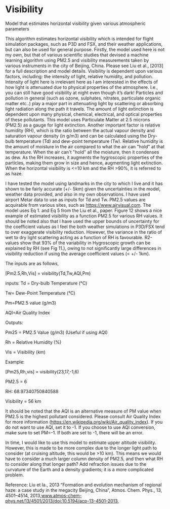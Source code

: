 # Visibility
Model that estimates horizontal visibility given various atmospheric parameters

This algorithm estimates horizontal visibility which is intended for flight simulation packages, such as P3D and FSX, and their weather applications, but can also be used for general purpose. Firstly, the model used here is not my own, but that of various scientific studies that devised a machine learning algorithm using PM2.5 and visibility measurements taken by various instruments in the city of Beijing, China. Please see Liu et al., [2013] for a full description and model details. Visibility is dependent upon various factors, including: the intensity of light, relative humidity, and pollution. Intensity of light here is irrelevant here as I am interested in the effects of how light is attenuated due to physical properties of the atmosphere. I.e., you can still have good visibility at night even though it’s dark! Particles and pollution in general (such as ozone, sulphates, nitrates, particulate organic matter etc..) play a major part in attenuating light by scattering or absorbing light radiation along the path it travels. The amount of light extinction is dependent upon many physical, chemical, electrical, and optical properties of these pollutants. This model uses Particulate Matter at 2.5 microns (PM2.5) as a gauge for light extinction. Another important factor is relative humidity (RH), which is the ratio between the actual vapour density and saturation vapour density (in g/m3) and can be calculated using the Dry-bulb temperature (Td) and dew-point temperature (Tw). Relative humidity is the amount of moisture in the air compared to what the air can "hold" at that temperature. When the air can't "hold" all the moisture, then it condenses as dew. As the RH increases, it augments the hygroscopic properties of the particles, making them grow in size and hence, augmenting light extinction. When the horizontal visibility is <=10 km and the RH >90%, it is referred to as haze.  

I have tested the model using landmarks in the city to which I live and it has shown to be fairly accurate (+/- 5km) given the uncertainties in the model, weather data provided, and also in my own observations. I have used airport Metar data to use as inputs for Td and Tw. PM2.5 values are acquirable from various sites, such as https://www.airvisual.com. The model uses Eq 1. and Eq 5 from the Liu et al., paper. Figure 12 shows a nice example of estimated visibility as a function PM2.5 for various RH values. It should be noted also that I have used the upper bounds of uncertainty for the coefficient values as I feel the both weather simulations in P3D/FSX tend to over exaggerate visibility reduction. However, the variance in the ratio of wet to dry light scattering acting as a function of RH is favourable. R2-values show that 93% of the variability in Hygroscopic growth can be explained by RH (see Fig 11.), owing to not significantly large differences in visibility reduction if using the average coefficient values (< +/- 1km).

The inputs are as follows,

[Pm2.5,Rh,Vis] = visibility(Td,Tw,AQI,Pm)

inputs:
Td = Dry-bulb Temperature (°C)

Tw= Dew-Point Temperature (°C)

Pm=PM2.5 value (g/m3)

AQI=Air Quality Index

Outputs:

Pm25 = PM2.5 Value (g/m3) (Useful if using AQI)

Rh = Relative Humidity (%)

Vis = Visibility (km)

Example:

[Pm25,Rh,vis] = visibility(23,17,-1,6)

PM2.5 = 6

RH: 68.97340750840588

Visibility = 56 km


It should be noted that the AQI is an alternative measure of PM value when PM2.5 is the highest pollutant considered. Please consult Air Quality Index for more information (https://en.wikipedia.org/wiki/Air_quality_index). If you do not want to use AQI, set it to -1. If you choose to use AQI conversion, make sure to set PM=-1. If both are set to -1, there will be an error. 

In time, I would like to use this model to estimate upper altitude visibility. However, this is made to be more complex due to the longer light path to consider (at cruising altitude, this would be >10 km). This means we would have to consider a much larger column density of PM2.5, and then what RH to consider along that longer path? Add refraction issues due to the curvature of the Earth and a density gradients; it is a more complicated problem. 

Reference:
Liu et la., 2013 “Formation and evolution mechanism of regional haze: a case study in the megacity Beijing, China”, Atmos. Chem. Phys., 13, 4501–4514, 2013,www.atmos-chem-phys.net/13/4501/2013/doi:10.5194/acp-13-4501-2013, 

